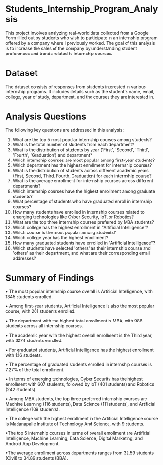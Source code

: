 # Students_Internship_Program_Analysis

This project involves analyzing real-world data collected from a Google Form filled out by students who wish to participate in an internship program offered by a company where I previously worked. The goal of this analysis is to increase the sales of the company by understanding student preferences and trends related to internship courses.

# Dataset
The dataset consists of responses from students interested in various internship programs. It includes details such as the student's name, email, college, year of study, department, and the courses they are interested in.

# Analysis Questions
The following key questions are addressed in this analysis:

1.	What are the top 5 most popular internship courses among students?
2.	What is the total number of students from each department?
3.	What is the distribution of students by year ('First', 'Second', 'Third', 'Fourth', 'Graduation')  and department?
4.	Which internship courses are most popular among first-year students?
5.	Which department has the highest enrollment for internship courses?
6.	What is the distribution of students across different academic years (First, Second, Third, Fourth, Graduation) for each internship course?
7.	What is the average enrollment for internship courses across different departments?
8.	Which internship courses have the highest enrollment among graduate students?
9.	What percentage of students who have graduated enroll in internship courses?
10.	How many students have enrolled in internship courses related to emerging technologies like Cyber Security, IoT, or Robotics?
11.	What are the top three internship courses preferred by MBA students?
12.	Which college has the highest enrollment in "Artificial Intelligence"?
13.	Which course is the most popular among students?
14.	Which college year has the highest enrollment?
15.	How many graduated students have enrolled in "Artificial Intelligence"?
16.	Which students have selected 'others' as their internship course and 'others' as their department, and what are their corresponding email addresses?

# Summary of Findings

• The most popular internship course overall is Artificial Intelligence, with 1345 students enrolled.

• Among first-year students, Artificial Intelligence is also the most popular course, with 261 students enrolled. 

• The department with the highest total enrollment is MBA, with 986 students across all internship courses.

• The academic year with the highest overall enrollment is the Third year, with 3274 students enrolled. 

• For graduated students, Artificial Intelligence has the highest enrollment with 126 students. 

• The percentage of graduated students enrolled in internship courses is 7.27% of the total enrollment. 

• In terms of emerging technologies, Cyber Security has the highest enrollment with 607 students, followed by IoT (401 students) and Robotics (242 students).

• Among MBA students, the top three preferred internship courses are Machine Learning (116 students), Data Science (111 students), and Artificial Intelligence (109 students). 

• The college with the highest enrollment in the Artificial Intelligence course is Madanapalle Institute of Technology And Science, with 9 students.

•The top 5 internship courses in terms of overall enrollment are Artificial Intelligence, Machine Learning, Data Science, Digital Marketing, and Android App Development.

•The average enrollment across departments ranges from 32.59 students (Civil) to 34.89 students (BBA).




